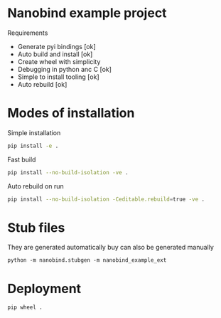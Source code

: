# Nanobind example project

Requirements
* Generate pyi bindings [ok]
* Auto build and install [ok]
* Create wheel with simplicity 
* Debugging in python anc C [ok]
* Simple to install tooling [ok]
* Auto rebuild [ok]



# Modes of installation

Simple installation
```sh
pip install -e .
```

Fast build
```sh
pip install --no-build-isolation -ve .
```

Auto rebuild on run
```sh
pip install --no-build-isolation -Ceditable.rebuild=true -ve .
```


# Stub files
They are generated automatically buy can also be generated manually
```
python -m nanobind.stubgen -m nanobind_example_ext
```

# Deployment
```
pip wheel .
```



